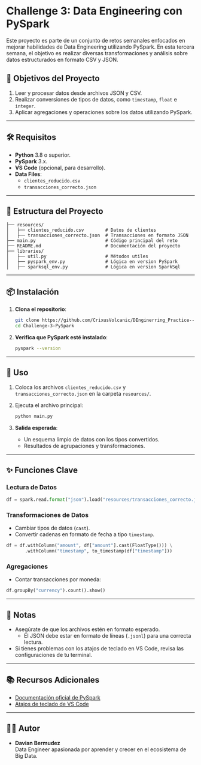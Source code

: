 
# Challenge 3: Data Engineering con PySpark

Este proyecto es parte de un conjunto de retos semanales enfocados en mejorar habilidades de Data Engineering utilizando PySpark. En esta tercera semana, el objetivo es realizar diversas transformaciones y análisis sobre datos estructurados en formato CSV y JSON.

## 🚀 Objetivos del Proyecto

1. Leer y procesar datos desde archivos JSON y CSV.
2. Realizar conversiones de tipos de datos, como `timestamp`, `float` e `integer`.
3. Aplicar agregaciones y operaciones sobre los datos utilizando PySpark.

---

## 🛠️ Requisitos

- **Python** 3.8 o superior.
- **PySpark** 3.x.
- **VS Code** (opcional, para desarrollo).
- **Data Files**:  
  - `clientes_reducido.csv`
  - `transacciones_correcto.json`

---

## 📂 Estructura del Proyecto

```plaintext
├── resources/
│   ├── clientes_reducido.csv        # Datos de clientes
│   ├── transacciones_correcto.json  # Transacciones en formato JSON
├── main.py                          # Código principal del reto
├── README.md                        # Documentación del proyecto
├── libraries/
│   ├── util.py                      # Métodos utiles
│   ├── pyspark_env.py               # Lógica en version PySpark
│   ├── sparksql_env.py              # Lógica en version SparkSql
```

---

## 📦 Instalación

1. **Clona el repositorio**:

   ```bash
   git clone https://github.com/CrixusVolcanic/DEnginerring_Practice---PySpark-Big-Data-Challenges---3.git
   cd Challenge-3-PySpark
   ```



3. **Verifica que PySpark esté instalado**:

   ```bash
   pyspark --version
   ```

---

## 🔧 Uso

1. Coloca los archivos `clientes_reducido.csv` y `transacciones_correcto.json` en la carpeta `resources/`.

2. Ejecuta el archivo principal:

   ```bash
   python main.py
   ```

3. **Salida esperada**:
   - Un esquema limpio de datos con los tipos convertidos.
   - Resultados de agrupaciones y transformaciones.

---

## ✨ Funciones Clave

### Lectura de Datos
```python
df = spark.read.format("json").load("resources/transacciones_correcto.json")
```

### Transformaciones de Datos
- Cambiar tipos de datos (`cast`).
- Convertir cadenas en formato de fecha a tipo `timestamp`.

```python
df = df.withColumn("amount", df["amount"].cast(FloatType())) \
       .withColumn("timestamp", to_timestamp(df["timestamp"]))
```

### Agregaciones
- Contar transacciones por moneda:
```python
df.groupBy("currency").count().show()
```

---

## 📝 Notas

- Asegúrate de que los archivos estén en formato esperado. 
  - El JSON debe estar en formato de líneas (`.jsonl`) para una correcta lectura.
- Si tienes problemas con los atajos de teclado en VS Code, revisa las configuraciones de tu terminal.

---

## 📚 Recursos Adicionales

- [Documentación oficial de PySpark](https://spark.apache.org/docs/latest/api/python/)
- [Atajos de teclado de VS Code](https://code.visualstudio.com/shortcuts/keyboard-shortcuts-macos.pdf)

---

## 🧑‍💻 Autor

- **Davian Bermudez**  
  Data Engineer apasionada por aprender y crecer en el ecosistema de Big Data.